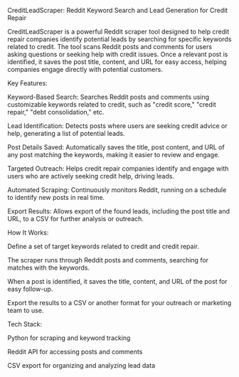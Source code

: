 CreditLeadScraper: Reddit Keyword Search and Lead Generation for Credit Repair

CreditLeadScraper is a powerful Reddit scraper tool designed to help credit repair companies identify potential leads by searching for specific keywords related to credit. The tool scans Reddit posts and comments for users asking questions or seeking help with credit issues. Once a relevant post is identified, it saves the post title, content, and URL for easy access, helping companies engage directly with potential customers.

Key Features:

Keyword-Based Search: Searches Reddit posts and comments using customizable keywords related to credit, such as "credit score," "credit repair," "debt consolidation," etc.

Lead Identification: Detects posts where users are seeking credit advice or help, generating a list of potential leads.

Post Details Saved: Automatically saves the title, post content, and URL of any post matching the keywords, making it easier to review and engage.

Targeted Outreach: Helps credit repair companies identify and engage with users who are actively seeking credit help, driving leads.

Automated Scraping: Continuously monitors Reddit, running on a schedule to identify new posts in real time.

Export Results: Allows export of the found leads, including the post title and URL, to a CSV for further analysis or outreach.

How It Works:

Define a set of target keywords related to credit and credit repair.

The scraper runs through Reddit posts and comments, searching for matches with the keywords.

When a post is identified, it saves the title, content, and URL of the post for easy follow-up.

Export the results to a CSV or another format for your outreach or marketing team to use.

Tech Stack:

Python for scraping and keyword tracking

Reddit API for accessing posts and comments

CSV export for organizing and analyzing lead data
